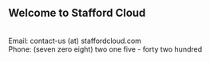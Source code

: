 ## Welcome to Stafford Cloud
<br>
Email: contact-us (at) staffordcloud.com
<br>
Phone: (seven zero eight) two one five - forty two hundred
<br><br><br>

<!-- ## Flag of New Staffordshire
![New Staffordshire Flag](/files/flag2.svg) -->